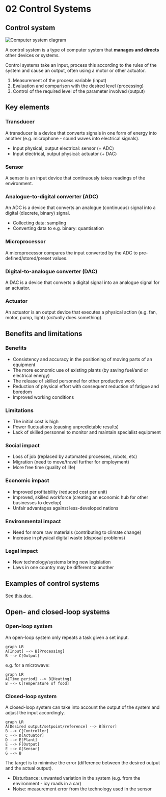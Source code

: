 # 02 Control Systems

## Control system

![Computer system diagram](https://i.imgur.com/r1MGZaz.jpg)

A control system is a type of computer system that **manages and directs** other devices or systems.

Control systems take an input, process this according to the rules of the system and cause an output, often using a motor or other actuator.

1. Measurement of the process variable (input)
2. Evaluation and comparison with the desired level (processing)
3. Control of the required level of the parameter involved (output)

## Key elements

### Transducer

A transducer is a device that converts signals in one form of energy into another (e.g. microphone - sound waves into electrical signals).

- Input physical, output electrical: sensor (+ ADC)
- Input electrical, output physical: actuator (+ DAC)

### Sensor

A sensor is an input device that continuously takes readings of the environment.

### Analogue-to-digital converter (ADC)

An ADC is a device that converts an analogue (continuous) signal into a digital (discrete, binary) signal.

- Collecting data: sampling
- Converting data to e.g. binary: quantisation

### Microprocessor

A microprocessor compares the input converted by the ADC to pre-defined/stored/preset values.

### Digital-to-analogue converter (DAC)

A DAC is a device that converts a digital signal into an analogue signal for an actuator.

### Actuator

An actuator is an output device that executes a physical action (e.g. fan, motor, pump, light) (*actua*lly does something).

## Benefits and limitations

### Benefits

- Consistency and accuracy in the positioning of moving parts of an equipment
- The more economic use of existing plants (by saving fuel/and or electrical energy)
- The release of skilled personnel for other productive work
- Reduction of physical effort with consequent reduction of fatigue and boredom
- Improved working conditions

### Limitations

- The initial cost is high
- Power fluctuations (causing unpredictable results)
- Lack of skilled personnel to monitor and maintain specialist equipment

### Social impact

- Loss of job (replaced by automated processes, robots, etc)
- Migration (need to move/travel further for employment)
- More free time (quality of life)

### Economic impact

- Improved profitability (reduced cost per unit)
- Improved, skilled workforce (creating an economic hub for other businesses to develop)
- Unfair advantages against less-developed nations

### Environmental impact

- Need for more raw materials (contributing to climate change)
- Increase in physical digital waste (disposal problems)

### Legal impact

- New technology/systems bring new legislation
- Laws in one country may be different to another

## Examples of control systems

See [this doc](https://docs.google.com/document/d/1mZYt2xFZAeeU8jlyYqiqSsCuTi2ByvX9gAHpsdSBNpU/edit).

## Open- and closed-loop systems

### Open-loop system

An open-loop system only repeats a task given a set input.

```mermaid
graph LR
A[Input] --> B[Processing]
B --> C[Output]
```

e.g. for a microwave:

```mermaid
graph LR
A[Time period] --> B[Heating]
B --> C[Temperature of food]
```

### Closed-loop system

A closed-loop system can take into account the output of the system and adjust the input accordingly.

```mermaid
graph LR
A[Desired output/setpoint/reference] --> B[Error]
B --> C[Controller]
C --> D[Actuator]
D --> E[Plant]
E --> F[Output]
E --> G[Sensor]
G --> B
```

The target is to minimise the error (difference between the desired output and the actual output).

- Disturbance: unwanted variation in the system (e.g. from the environment - icy roads in a car)
- Noise: measurement error from the technology used in the sensor
